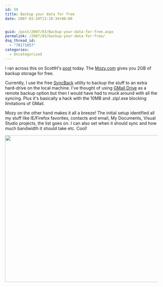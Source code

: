 ```yaml
---
id: 59
title: Backup your data for free
date: 2007-03-29T13:19:34+00:00


guid: /post/2007/03/Backup-your-data-for-free.aspx
permalink: /2007/03/backup-your-data-for-free/
dsq_thread_id:
  - "78171857"
categories:
  - Uncategorized
---
```

<P>I ran across this on ScottH's <A href="http://www.hanselman.com/blog/OnLosingDataAndAFamilyBackupStrategy.aspx">post</A> today. The&nbsp;<A href="http://www.mozy.com">Mozy.com</A> gives you 2GB of backup storage&nbsp;for free. </P>
<P>Currently, I use the free <A href="http://www.2brightsparks.com/syncback">SyncBack</A>&nbsp;utility to backup the stuff to an extra hard-drive on&nbsp;the local machine. I've thought of using <A href="http://en.wikipedia.org/wiki/GMail_Drive">GMail Drive</A> as a remote backup option but&nbsp;then I would have had to&nbsp;muck around with all the syncing. Plus it's basically a hack with the 10MB and .zip/.exe blocking limitations of GMail.</P>
<P>Mozy on the other hand makes it all a breeze! The initial setup identified all my stuff like IE/Firefox favorites, contacts and email, My Documents, Visual Studio projects, the list goes on. I can also set when it should sync and how much bandwidth it should take etc. Cool!</P>
<P><A href="https://merill.net/wp-content/uploads/binary/Backupyourdataforfree_7607/MozyScreenshot3.jpg" atomicselection="true"><IMG height=483 src="https://merill.net/wp-content/uploads/binary/Backupyourdataforfree_7607/MozyScreenshot_thumb1.jpg" width=685 border="0"></A></P>